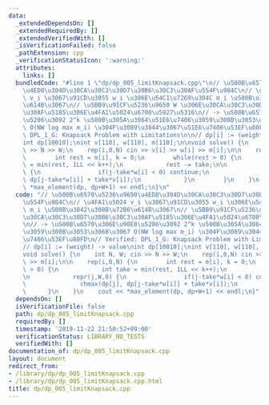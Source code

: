 ```yaml
---
data:
  _extendedDependsOn: []
  _extendedRequiredBy: []
  _extendedVerifiedWith: []
  _isVerificationFailed: false
  _pathExtension: cpp
  _verificationStatusIcon: ':warning:'
  attributes:
    links: []
  bundledCode: "#line 1 \"dp/dp_005_limitKnapsack.cpp\"\n// \u500B\u6570\u5236\u9650\
    \u4ED8\u304D\u30CA\u30C3\u30D7\u30B6\u30C3\u30AF\u554F\u984C\n// \u4FA1\u5024\
    \ v_i \u3067\u91CD\u3055 w_i \u306E\u54C1\u7269\u304C m_i \u500B\u3042\u308B\u72B6\
    \u614B\u3067\n// \u5BB9\u91CF\u5236\u9650 W \u306E\u30CA\u30C3\u30D7\u30B6\u30C3\
    \u30AF\u5185\u306E\u4FA1\u5024\u6700\u5927\u5316\n// -> \u500B\u6570\u306E\u90E8\
    \u5206\u3092 2^k \u500B\u305A\u3064\u51E6\u7406\u3059\u308B\u3053\u3068\u3067\
    \ O(NW log max m_i) \u304F\u3089\u3044\u3067\u51E6\u7406\u53EF\u80FD\n// Verified:\
    \ DPL_1_G: Knapsack Problem with Limitations\n\n// dp[i] := (weight) -> value\n\
    int dp[10010];\nint v[110], w[110], m[110];\n\nvoid solve() {\n    int N, W; cin\
    \ >> N >> W;\n    rep(i,0,N) cin >> v[i] >> w[i] >> m[i];\n\n    rep(i,0,N) {\n\
    \        int rest = m[i], k = 0;\n        while(rest > 0) {\n            int take\
    \ = min(rest, 1LL << k++);\n            rest -= take;\n\n            repr(j,W,0)\
    \ {\n                if(j-take*w[i] < 0) continue;\n                chmax(dp[j],\
    \ dp[j-take*w[i]] + take*v[i]);\n            }\n        }\n    }\n    cout <<\
    \ *max_element(dp, dp+W+1) << endl;\n}\n"
  code: "// \u500B\u6570\u5236\u9650\u4ED8\u304D\u30CA\u30C3\u30D7\u30B6\u30C3\u30AF\
    \u554F\u984C\n// \u4FA1\u5024 v_i \u3067\u91CD\u3055 w_i \u306E\u54C1\u7269\u304C\
    \ m_i \u500B\u3042\u308B\u72B6\u614B\u3067\n// \u5BB9\u91CF\u5236\u9650 W \u306E\
    \u30CA\u30C3\u30D7\u30B6\u30C3\u30AF\u5185\u306E\u4FA1\u5024\u6700\u5927\u5316\
    \n// -> \u500B\u6570\u306E\u90E8\u5206\u3092 2^k \u500B\u305A\u3064\u51E6\u7406\
    \u3059\u308B\u3053\u3068\u3067 O(NW log max m_i) \u304F\u3089\u3044\u3067\u51E6\
    \u7406\u53EF\u80FD\n// Verified: DPL_1_G: Knapsack Problem with Limitations\n\n\
    // dp[i] := (weight) -> value\nint dp[10010];\nint v[110], w[110], m[110];\n\n\
    void solve() {\n    int N, W; cin >> N >> W;\n    rep(i,0,N) cin >> v[i] >> w[i]\
    \ >> m[i];\n\n    rep(i,0,N) {\n        int rest = m[i], k = 0;\n        while(rest\
    \ > 0) {\n            int take = min(rest, 1LL << k++);\n            rest -= take;\n\
    \n            repr(j,W,0) {\n                if(j-take*w[i] < 0) continue;\n \
    \               chmax(dp[j], dp[j-take*w[i]] + take*v[i]);\n            }\n  \
    \      }\n    }\n    cout << *max_element(dp, dp+W+1) << endl;\n}"
  dependsOn: []
  isVerificationFile: false
  path: dp/dp_005_limitKnapsack.cpp
  requiredBy: []
  timestamp: '2019-11-22 21:50:52+09:00'
  verificationStatus: LIBRARY_NO_TESTS
  verifiedWith: []
documentation_of: dp/dp_005_limitKnapsack.cpp
layout: document
redirect_from:
- /library/dp/dp_005_limitKnapsack.cpp
- /library/dp/dp_005_limitKnapsack.cpp.html
title: dp/dp_005_limitKnapsack.cpp
---
```

